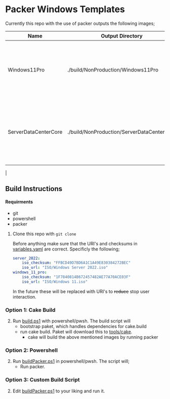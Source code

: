 # Packer Windows Templates

Currently this repo with the use of packer outputs the following images;

| Name | Output Directory | Remarks |
| --- | --- | --- |
| Windows11Pro | ./build/NonProduction/Windows11Pro | Windows 11 Base Install (KMS activated) with Chocolatey provisioned via DSC |
| ServerDataCenterCore | ./build/NonProduction/ServerDataCenterCore | Windows Server 2022 Base Install (KMS activated) with Chocolatey provisioned via DSC |
| 

## Build Instructions 

#### Requirments
 * git
 * powershell
 * packer

1) Clone this repo with `git clone`

    Before anything make sure that the URI's and checksums in [variables.yaml](variables.yaml) are correct. Specificly the following;

    ```yaml
    server_2022:
        iso_checksum: "FFBCD49D7BD6A1C1A49E830384272BEC"
        iso_url: "ISO/Windows Server 2022.iso"
    windows_11_pro:
        iso_checksum: "1F7840814B672457482AE77A70ACE03F"
        iso_url: "ISO/Windows 11.iso"
    ```

    In the future these will be replaced with URI's to <strike>reduce</strike> stop user interaction.

### Option 1: Cake Build

2) Run [build.ps1](build.ps1) with powershell/pwsh.
   The build script will 
    * bootstrap paket, which handles dependencies for cake.build
    * run cake build. Paket will download this to [tools/cake](tools/cake).
      * cake will build the above mentioned images by running packer

### Option 2: Powershell
2) Run [buildPacker.ps1](buildPacker.ps1) in powershell/pwsh. The script will;
    * Run packer.
### Option 3: Custom Build Script

2) Edit [buildPacker.ps1](buildPacker.ps1) to your liking and run it.